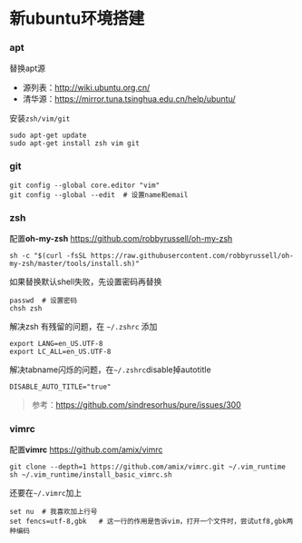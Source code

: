 新ubuntu环境搭建
===============

### apt

替换apt源
*   源列表：http://wiki.ubuntu.org.cn/
*   清华源：https://mirror.tuna.tsinghua.edu.cn/help/ubuntu/

安装``zsh/vim/git``

```shell
sudo apt-get update
sudo apt-get install zsh vim git
```

### git

```
git config --global core.editor "vim"
git config --global --edit  # 设置name和email
```


### zsh

配置**oh-my-zsh** https://github.com/robbyrussell/oh-my-zsh

```shell
sh -c "$(curl -fsSL https://raw.githubusercontent.com/robbyrussell/oh-my-zsh/master/tools/install.sh)"
```

如果替换默认shell失败，先设置密码再替换
```shell
passwd  # 设置密码
chsh zsh
```

解决zsh 有残留的问题，在 ``~/.zshrc`` 添加

```
export LANG=en_US.UTF-8
export LC_ALL=en_US.UTF-8
```

解决tabname闪烁的问题，在``~/.zshrc``disable掉autotitle
```
DISABLE_AUTO_TITLE="true"
```

> 参考：https://github.com/sindresorhus/pure/issues/300

### vimrc

配置**vimrc** https://github.com/amix/vimrc
```shell
git clone --depth=1 https://github.com/amix/vimrc.git ~/.vim_runtime
sh ~/.vim_runtime/install_basic_vimrc.sh
```

还要在``~/.vimrc``加上
```
set nu  # 我喜欢加上行号
set fencs=utf-8,gbk   # 这一行的作用是告诉vim，打开一个文件时，尝试utf8,gbk两种编码
```

